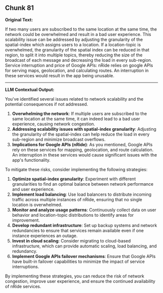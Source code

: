 ## Chunk 81

**Original Text:**

If two
many users are subscribed to the same location at the same
time, the network could be overwhelmed and result in a bad
user experience. This scalability issue can be addressed by adjusting the
granularity of the spatial-index which assigns users to a
location. If a location-topic is overwhelmed, the granularity
of the spatial index can be reduced in that region, to split it
into multiple topics, thereby reducing the size of the
broadcast of each message and decreasing the load in every
sub-region. Service interruption and price of Google APIs: nRide
relies on google APIs for serving maps, geolocation, and
calculating routes. An interruption in these services would
result in the app being unusable.

---

**LLM Contextual Output:**

You've identified several issues related to network scalability and the potential consequences if not addressed.

1. **Overwhelming the network**: If multiple users are subscribed to the same location at the same time, it can indeed lead to a bad user experience, causing network congestion.
2. **Addressing scalability issues with spatial-index granularity**: Adjusting the granularity of the spatial-index can help reduce the load in every sub-region and minimize broadcast overflows.
3. **Implications for Google APIs (nRide)**: As you mentioned, Google APIs rely on these services for mapping, geolocation, and route calculation. An interruption in these services would cause significant issues with the app's functionality.

To mitigate these risks, consider implementing the following strategies:

1. **Optimize spatial-index granularity**: Experiment with different granularities to find an optimal balance between network performance and user experience.
2. **Implement load balancing**: Use load balancers to distribute incoming traffic across multiple instances of nRide, ensuring that no single location is overwhelmed.
3. **Monitor and analyze usage patterns**: Continuously collect data on user behavior and location-topic distributions to identify areas for improvement.
4. **Develop redundant infrastructure**: Set up backup systems and network redundancies to ensure that services remain available even if one instance experiences an outage.
5. **Invest in cloud scaling**: Consider migrating to cloud-based infrastructure, which can provide automatic scaling, load balancing, and redundancy.
6. **Implement Google APIs failover mechanisms**: Ensure that Google APIs have built-in failover capabilities to minimize the impact of service interruptions.

By implementing these strategies, you can reduce the risk of network congestion, improve user experience, and ensure the continued availability of nRide services.
